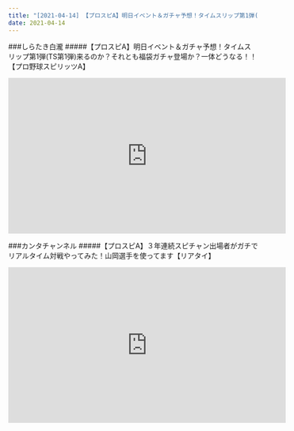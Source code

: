 ```yaml
---
title: "[2021-04-14] 【プロスピA】明日イベント＆ガチャ予想！タイムスリップ第1弾(TS第1弾)来るのか？それとも福袋ガチャ登場か？一体どうなる！！【プロ野球スピリッツA】 他"
date: 2021-04-14
---
```

###しらたき白瀧
#####【プロスピA】明日イベント＆ガチャ予想！タイムスリップ第1弾(TS第1弾)来るのか？それとも福袋ガチャ登場か？一体どうなる！！【プロ野球スピリッツA】
<iframe width="560" height="315" src="https://www.youtube.com/embed/J1H2R0vyas4" frameborder="0" allow="accelerometer; autoplay; clipboard-write; encrypted-media; gyroscope; picture-in-picture" allowfullscreen></iframe>

###カンタチャンネル
#####【プロスピA】３年連続スピチャン出場者がガチでリアルタイム対戦やってみた！山岡選手を使ってます【リアタイ】
<iframe width="560" height="315" src="https://www.youtube.com/embed/ZXey6LjxkXs" frameborder="0" allow="accelerometer; autoplay; clipboard-write; encrypted-media; gyroscope; picture-in-picture" allowfullscreen></iframe>

